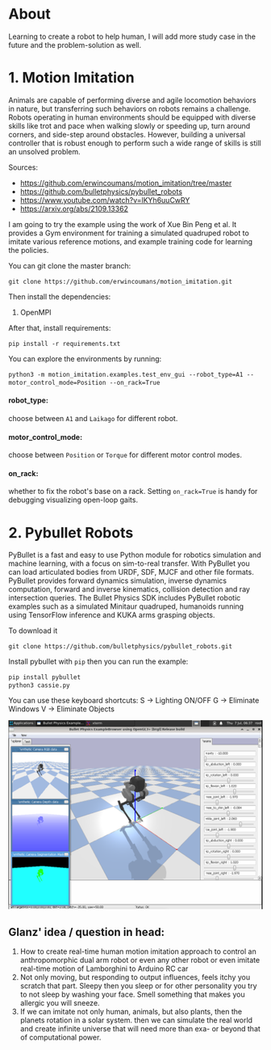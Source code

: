 # About
Learning to create a robot to help human, I will add more study case in the future and the problem-solution as well.

# 1. Motion Imitation
Animals are capable of performing diverse and agile locomotion behaviors in nature, but transferring such behaviors on robots remains a challenge. Robots operating in human environments should be equipped with diverse skills like trot and pace when walking slowly or speeding up, turn around corners, and side-step around obstacles. However, building a universal controller that is robust enough to perform such a wide range of skills is still an unsolved problem.

Sources: 
* https://github.com/erwincoumans/motion_imitation/tree/master
* https://github.com/bulletphysics/pybullet_robots
* https://www.youtube.com/watch?v=lKYh6uuCwRY
* https://arxiv.org/abs/2109.13362

I am going to try the example using the work of Xue Bin Peng et al. It provides a Gym environment for training a simulated quadruped robot to imitate various reference motions, and example training code for learning the policies.

You can git clone the master branch:
```
git clone https://github.com/erwincoumans/motion_imitation.git
```

Then install the dependencies:
1. OpenMPI

After that, install requirements:
```
pip install -r requirements.txt
```

You can explore the environments by running:
```
python3 -m motion_imitation.examples.test_env_gui --robot_type=A1 --motor_control_mode=Position --on_rack=True
```

#### robot_type: 
choose between `A1` and `Laikago` for different robot.

#### motor_control_mode: 
choose between `Position` or `Torque` for different motor control modes.

#### on_rack: 
whether to fix the robot's base on a rack. Setting `on_rack=True` is handy for debugging visualizing open-loop gaits.

# 2. Pybullet Robots
PyBullet is a fast and easy to use Python module for robotics simulation and machine learning, with a focus on sim-to-real transfer. With PyBullet you can load articulated bodies from URDF, SDF, MJCF and other file formats. PyBullet provides forward dynamics simulation, inverse dynamics computation, forward and inverse kinematics, collision detection and ray intersection queries. The Bullet Physics SDK includes PyBullet robotic examples such as a simulated Minitaur quadruped, humanoids running using TensorFlow inference and KUKA arms grasping objects. 

To download it
```
git clone https://github.com/bulletphysics/pybullet_robots.git
```

Install pybullet with `pip` then you can run the example:

```
pip install pybullet
python3 cassie.py
```
You can use these keyboard shortcuts:
S -> Lighting ON/OFF
G -> Eliminate Windows
V -> Eliminate Objects

![cassie](https://github.com/glanzkaiser/glanzshamzs/blob/main/Robotics/images/cassie.png)


## Glanz' idea / question in head:
1. How to create real-time human motion imitation approach to control an anthropomorphic dual arm robot or even any other robot or even imitate real-time motion of Lamborghini to Arduino RC car
2. Not only moving, but responding to output influences, feels itchy you scratch that part. Sleepy then you sleep or for other personality you try to not sleep by washing your face. Smell something that makes you allergic you will sneeze. 
3. If we can imitate not only human, animals, but also plants, then the planets rotation in a solar system. then we can simulate the real world and create infinite universe that will need more than exa- or beyond that of computational power.
